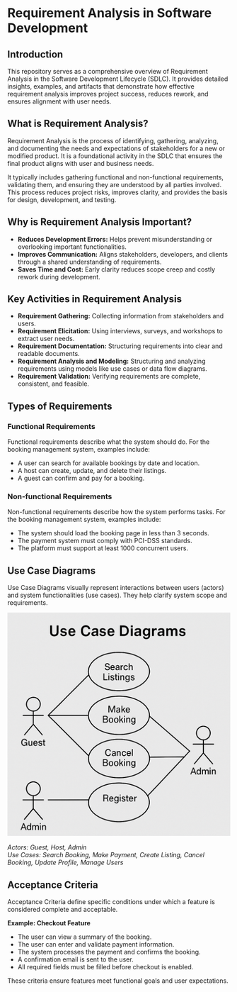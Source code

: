 # Requirement Analysis in Software Development

## Introduction
This repository serves as a comprehensive overview of Requirement Analysis in the Software Development Lifecycle (SDLC). It provides detailed insights, examples, and artifacts that demonstrate how effective requirement analysis improves project success, reduces rework, and ensures alignment with user needs.

## What is Requirement Analysis?
Requirement Analysis is the process of identifying, gathering, analyzing, and documenting the needs and expectations of stakeholders for a new or modified product. It is a foundational activity in the SDLC that ensures the final product aligns with user and business needs.

It typically includes gathering functional and non-functional requirements, validating them, and ensuring they are understood by all parties involved. This process reduces project risks, improves clarity, and provides the basis for design, development, and testing.

## Why is Requirement Analysis Important?
- **Reduces Development Errors:** Helps prevent misunderstanding or overlooking important functionalities.
- **Improves Communication:** Aligns stakeholders, developers, and clients through a shared understanding of requirements.
- **Saves Time and Cost:** Early clarity reduces scope creep and costly rework during development.

## Key Activities in Requirement Analysis
- **Requirement Gathering:** Collecting information from stakeholders and users.
- **Requirement Elicitation:** Using interviews, surveys, and workshops to extract user needs.
- **Requirement Documentation:** Structuring requirements into clear and readable documents.
- **Requirement Analysis and Modeling:** Structuring and analyzing requirements using models like use cases or data flow diagrams.
- **Requirement Validation:** Verifying requirements are complete, consistent, and feasible.

## Types of Requirements

### Functional Requirements
Functional requirements describe what the system should do. For the booking management system, examples include:
- A user can search for available bookings by date and location.
- A host can create, update, and delete their listings.
- A guest can confirm and pay for a booking.

### Non-functional Requirements
Non-functional requirements describe how the system performs tasks. For the booking management system, examples include:
- The system should load the booking page in less than 3 seconds.
- The payment system must comply with PCI-DSS standards.
- The platform must support at least 1000 concurrent users.

## Use Case Diagrams
Use Case Diagrams visually represent interactions between users (actors) and system functionalities (use cases). They help clarify system scope and requirements.

![Booking Use Case Diagram](alx-booking-uc.png)

_Actors: Guest, Host, Admin_  
_Use Cases: Search Booking, Make Payment, Create Listing, Cancel Booking, Update Profile, Manage Users_

## Acceptance Criteria
Acceptance Criteria define specific conditions under which a feature is considered complete and acceptable.

**Example: Checkout Feature**  
- The user can view a summary of the booking.
- The user can enter and validate payment information.
- The system processes the payment and confirms the booking.
- A confirmation email is sent to the user.
- All required fields must be filled before checkout is enabled.

These criteria ensure features meet functional goals and user expectations.